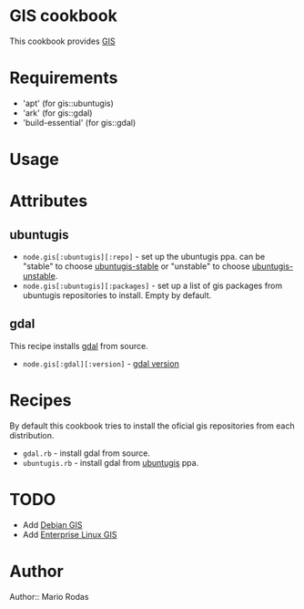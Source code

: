# GIS cookbook

This cookbook provides [GIS](http://en.wikipedia.org/wiki/Geographic_information_system)

# Requirements

* 'apt' (for gis::ubuntugis)
* 'ark' (for gis::gdal)
* 'build-essential' (for gis::gdal)

# Usage

# Attributes

## ubuntugis

* `node.gis[:ubuntugis][:repo]` - set up the ubuntugis ppa. can be "stable" to choose [ubuntugis-stable](http://launchpad.net/~ubuntugis/+archive/ppa) or "unstable" to choose [ubuntugis-unstable](https://launchpad.net/~ubuntugis/+archive/ubuntugis-unstable).
* `node.gis[:ubuntugis][:packages]` - set up a list of gis packages from ubuntugis repositories to install. Empty by default.

## gdal

This recipe installs [gdal](http://www.gdal.org/) from source.

* `node.gis[:gdal][:version]` - [gdal version](http://trac.osgeo.org/gdal/wiki/DownloadSource)

# Recipes

By default this cookbook tries to install the oficial gis repositories from each distribution.

* `gdal.rb` - install gdal from source.
* `ubuntugis.rb` - install gdal from [ubuntugis](https://wiki.ubuntu.com/UbuntuGIS) ppa.

# TODO

* Add [Debian GIS](http://wiki.debian.org/DebianGis)
* Add [Enterprise Linux GIS](http://wiki.osgeo.org/wiki/Enterprise_Linux_GIS)


# Author

Author:: Mario Rodas
